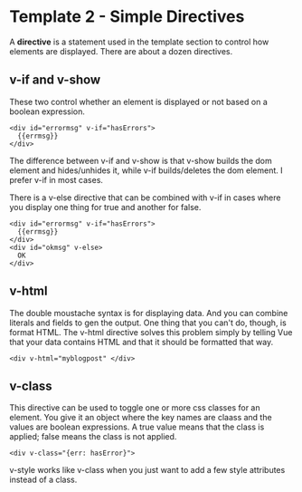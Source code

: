 # Template 2 - Simple Directives
A **directive** is a statement used in the template section to control how elements are displayed.  There are about a dozen directives.  

## v-if and v-show
These two control whether an element is displayed or not based on a boolean expression.
```
<div id="errormsg" v-if="hasErrors">
  {{errmsg}}
</div>
```
The difference between v-if and v-show is that v-show builds the dom element and hides/unhides it, while v-if builds/deletes the dom element.  I prefer v-if in most cases.

There is a v-else directive that can be combined with v-if in cases where you display one thing for true and another for false.
```
<div id="errormsg" v-if="hasErrors">
  {{errmsg}}
</div>
<div id="okmsg" v-else>
  OK
</div>
```

## v-html
The double moustache syntax is for displaying data.  And you can combine literals and fields to gen the output.  One thing that you can't do, though, is format HTML.  The v-html directive solves this problem simply by telling Vue that your data contains HTML and that it should be formatted that way.  
```
<div v-html="myblogpost" </div>
```

## v-class
This directive can be used to toggle one or more css classes for an element.  You give it an object where the key names are claass and the values are boolean expressions.  A true value means that the class is applied; false means the class is not applied.
```
<div v-class="{err: hasError}">
```
v-style works like v-class when you just want to add a few style attributes instead of a class.  
 
